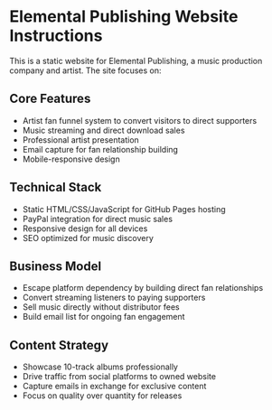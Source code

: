 <!-- Use this file to provide workspace-specific custom instructions to Copilot. For more details, visit https://code.visualstudio.com/docs/copilot/copilot-customization#_use-a-githubcopilotinstructionsmd-file -->

# Elemental Publishing Website Instructions

This is a static website for Elemental Publishing, a music production company and artist. The site focuses on:

## Core Features
- Artist fan funnel system to convert visitors to direct supporters
- Music streaming and direct download sales
- Professional artist presentation
- Email capture for fan relationship building
- Mobile-responsive design

## Technical Stack
- Static HTML/CSS/JavaScript for GitHub Pages hosting
- PayPal integration for direct music sales
- Responsive design for all devices
- SEO optimized for music discovery

## Business Model
- Escape platform dependency by building direct fan relationships
- Convert streaming listeners to paying supporters
- Sell music directly without distributor fees
- Build email list for ongoing fan engagement

## Content Strategy
- Showcase 10-track albums professionally
- Drive traffic from social platforms to owned website
- Capture emails in exchange for exclusive content
- Focus on quality over quantity for releases
